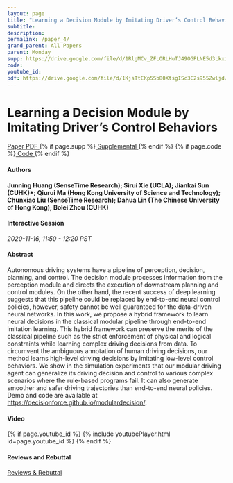 ```yaml
---
layout: page
title: "Learning a Decision Module by Imitating Driver’s Control Behaviors"
subtitle: 
description:
permalink: /paper_4/
grand_parent: All Papers
parent: Monday
supp: https://drive.google.com/file/d/1RlgMCv_ZFLORLHuTJ49OGPLNE5d3Lkxi/view
code: 
youtube_id: 
pdf: https://drive.google.com/file/d/1KjsTtEKp5Sb80XtsgISc3C2s955Zwljd/view
---
```


# Learning a Decision Module by Imitating Driver’s Control Behaviors

<a href="https://drive.google.com/file/d/1KjsTtEKp5Sb80XtsgISc3C2s955Zwljd/view" target="_blank" rel="noopener noreferrer" class="btn btn-blue"><i class="fa fa-file-text-o" aria-hidden="true"></i> Paper PDF </a> {% if page.supp %}<a href="https://drive.google.com/file/d/1RlgMCv_ZFLORLHuTJ49OGPLNE5d3Lkxi/view" target="_blank" rel="noopener noreferrer" class="btn btn-green"><i class="fa fa-file-text-o" aria-hidden="true"></i> Supplemental </a>{% endif %} {% if page.code %}<a href="" target="_blank" rel="noopener noreferrer" class="btn"><i class="fa fa-github" aria-hidden="true"></i> Code </a>{% endif %} 

#### Authors
**Junning Huang (SenseTime Research); Sirui Xie (UCLA); Jiankai Sun (CUHK)*; Qiurui Ma (Hong Kong University of Science and Technology); Chunxiao Liu (SenseTime Research); Dahua Lin (The Chinese University of Hong Kong); Bolei Zhou (CUHK)**

#### Interactive Session
*2020-11-16, 11:50 - 12:20 PST* 

#### Abstract
Autonomous driving systems have a pipeline of perception, decision, planning, and control. The decision module processes information from the perception module and directs the execution of downstream planning and control modules. On the other hand, the recent success of deep learning suggests that this pipeline could be replaced by end-to-end neural control policies, however, safety cannot be well guaranteed for the data-driven neural networks. In this work, we propose a hybrid framework to learn neural decisions in the classical modular pipeline through end-to-end imitation learning.  This hybrid framework can preserve the merits of the classical pipeline such as the strict enforcement of physical and logical constraints while learning complex driving decisions from data. To circumvent the ambiguous annotation of human driving decisions, our method learns high-level driving decisions by imitating low-level control behaviors. We show in the simulation experiments that our modular driving agent can generalize its driving decision and control to various complex scenarios where the rule-based programs fail. It can also generate smoother and safer driving trajectories than end-to-end neural policies. Demo and code are available at <a href="https://decisionforce.github.io/modulardecision/" target="_blank">https://decisionforce.github.io/modulardecision/</a>.

#### Video
{% if page.youtube_id %}
{% include youtubePlayer.html id=page.youtube_id %}
{% endif %}

#### Reviews and Rebuttal
<a href="" target="_blank" rel="noopener noreferrer" class="btn btn-purple"><i class="fa fa-pencil-square-o" aria-hidden="true"></i> Reviews & Rebuttal </a>

